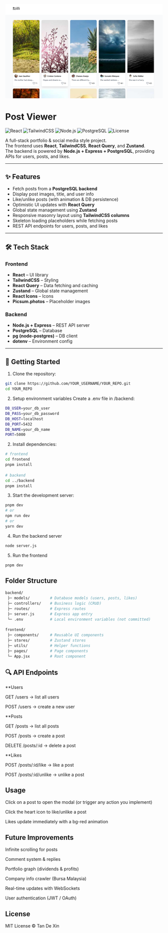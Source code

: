 ![Post Viewer Screenshot](./screenshots/post-viewer.png)

# Post Viewer
![React](https://img.shields.io/badge/React-61DAFB?logo=react&logoColor=white)
![TailwindCSS](https://img.shields.io/badge/TailwindCSS-38B2AC?logo=tailwind-css&logoColor=white)
![Node.js](https://img.shields.io/badge/Node.js-339933?logo=node.js&logoColor=white)
![PostgreSQL](https://img.shields.io/badge/PostgreSQL-4169E1?logo=postgresql&logoColor=white)
![License](https://img.shields.io/badge/License-MIT-green)

A full-stack portfolio & social media style project.  
The frontend uses **React**, **TailwindCSS**, **React Query**, and **Zustand**.  
The backend is powered by **Node.js + Express + PostgreSQL**, providing APIs for users, posts, and likes.  

---

## ✨ Features

- Fetch posts from a **PostgreSQL backend**  
- Display post images, title, and user info  
- Like/unlike posts (with animation & DB persistence)  
- Optimistic UI updates with **React Query**  
- Global state management using **Zustand**  
- Responsive masonry layout using **TailwindCSS columns**  
- Skeleton loading placeholders while fetching posts  
- REST API endpoints for users, posts, and likes  

---

## 🛠 Tech Stack

### Frontend
- **React** – UI library  
- **TailwindCSS** – Styling  
- **React Query** – Data fetching and caching  
- **Zustand** – Global state management  
- **React Icons** – Icons  
- **Picsum.photos** – Placeholder images  

### Backend
- **Node.js + Express** – REST API server  
- **PostgreSQL** – Database  
- **pg (node-postgres)** – DB client  
- **dotenv** – Environment config  

---

## 🚀 Getting Started
1. Clone the repository:

```bash
git clone https://github.com/YOUR_USERNAME/YOUR_REPO.git
cd YOUR_REPO
```
2. Setup environment variables
Create a .env file in /backend:
```bash
DB_USER=your_db_user
DB_PASS=your_db_password
DB_HOST=localhost
DB_PORT=5432
DB_NAME=your_db_name
PORT=5000

```
2. Install dependencies:

```bash
# frontend
cd frontend
pnpm install

# backend
cd ../backend
pnpm install

```
3. Start the development server:
```bash
pnpm dev
# or
npm run dev
# or
yarn dev
```

4. Run the backend server
```bash
node server.js
```
5. Run the frontend
```bash
pnpm dev
```
## Folder Structure
```bash
backend/
 ├─ models/         # Database models (users, posts, likes)
 ├─ controllers/    # Business logic (CRUD)
 ├─ routes/         # Express routes
 ├─ server.js       # Express app entry
 └─ .env            # Local environment variables (not committed)

frontend/
 ├─ components/     # Reusable UI components
 ├─ stores/         # Zustand stores
 ├─ utils/          # Helper functions
 ├─ pages/          # Page components
 └─ App.jsx         # Root component
```
## 🔍 API Endpoints
**Users

GET /users → list all users

POST /users → create a new user

**Posts

GET /posts → list all posts

POST /posts → create a post

DELETE /posts/:id → delete a post

**Likes

POST /posts/:id/like → like a post

POST /posts/:id/unlike → unlike a post

## Usage
Click on a post to open the modal (or trigger any action you implement)

Click the heart icon to like/unlike a post

Likes update immediately with a bg-red animation

## Future Improvements
 Infinite scrolling for posts

 Comment system & replies

 Portfolio graph (dividends & profits)

 Company info crawler (Bursa Malaysia)

 Real-time updates with WebSockets

 User authentication (JWT / OAuth)

## License
MIT License © Tan De Xin
